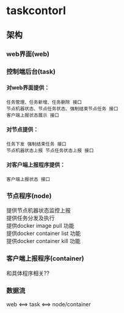 # taskcontorl


## 架构
### web界面(web)
### 控制端后台(task)
#### 对web界面提供：  
    任务管理、任务新增、任务删除 接口  
    节点机器状态、节点任务状态、强制结束节点任务 接口  
    客户端上报状态展示 接口  
#### 对节点提供：  
    任务下发 强制结束任务 接口  
    节点机器状态上报 节点任务状态上报 接口  
#### 对客户端上报程序提供：
    客户端上报状态 接口  
### 节点程序(node)
提供节点机器状态监控上报  
提供任务分发及执行  
提供docker image pull 功能  
提供docker container list 功能  
提供docker container kill 功能  
### 客户端上报程序(container)
和具体程序相关??
### 数据流
web <==> task <==> node/container
